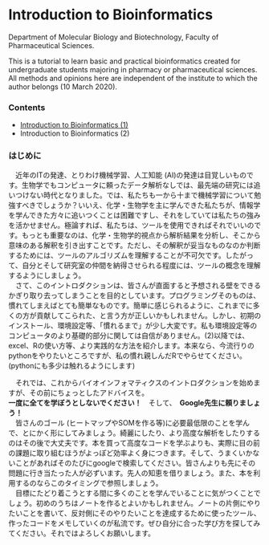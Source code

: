 # **Introduction to Bioinformatics**  

 Department of Molecular Biology and Biotechnology, Faculty of Pharmaceutical Sciences.  

This is a tutorial to learn basic and practical bioinformatics created for undergraduate students majoring in pharmacy or pharmaceutical sciences. All methods and opinions here are independent of the institute to which the author belongs (10 March 2020).

### Contents

- [Introduction to Bioinformatics (1)](./Introduction_to_Bioinformatics_1/README.md)
- Introduction to Bioinformatics (2)

### はじめに
　近年のITの発達、とりわけ機械学習、人工知能 (AI)の発達は目覚しいものです。生物学でもコンピュータに頼ったデータ解析なしでは、最先端の研究には追いつけない時代となりました。では、私たちも一から十まで機械学習について勉強すべきでしょうか？いいえ、化学・生物学を主に学んできた私たちが、情報学を学んできた方々に追いつくことは困難ですし、それをしていては私たちの強みを活かせません。極論すれば、私たちは、ツールを使用できればそれでいいのです。もっとも重要なのは、化学・生物学的視点から解析結果を分析し、そこから意味のある解釈を引き出すことです。ただし、その解釈が妥当なものなのか判断するためには、ツールのアルゴリズムを理解することが不可欠です。したがって、自分とそして研究室の仲間を納得させられる程度には、ツールの概念を理解するようにしましょう。  
　さて、このイントロダクションは、皆さんが直面すると予想される壁をできるかぎり取り去ってしまうことを目的としています。プログラミングそのものは、慣れてしまえばとても簡単なものです。簡単に感じられるように、これまでに多くの方が貢献してこられた、と言う方が正しいかもしれません。しかし、初期のインストール、環境設定等、「慣れるまで」が少し大変です。私も環境設定等のコンピュータのより基礎的部分に関しては自信がありません。(2)以降では、excel、Rの使い方等、より実践的な方法を紹介します。本来なら、今流行りのpythonをやりたいところですが、私の慣れ親しんだRでやらせてください。(pythonにも多少は触れるようにします)  

　それでは、これからバイオインフォマティクスのイントロダクションを始めますが、その前にちょっとしたアドバイスを。  
**一度に全てを学ぼうとしないでください！**　そして、　**Google先生に頼りましょう！**  
　皆さんのゴール (ヒートマップやSOMを作る等)に必要最低限のことを学んで、とにかく形にしてみましょう。綺麗にしたり、より高度な解析をしたりするのはその後で大丈夫です。本を買って高度なコードを学ぶよりも、実際に目の前の課題に取り組むほうがよっぽど効率よく身につきます。そして、うまくいかないことがあればそのたびにgoogleで検索してください。皆さんよりも先にその問題に行き当たった人が必ずいます。先人の知恵を借りましょう。また、本を利用するのならこのタイミングで参照しましょう。  
　目標にたどり着こうとする間に多くのことを学んでいることに気がつくことでしょう。初めのうちはノートを作るとよいかもしれません。ノートの片側にやりたいことを書いて、反対側にそのやりたいことを達成するために使ったツール、作ったコードをメモしていくのが私流です。ぜひ自分に合った学び方を探してみてください。それではよろしくお願いします。
